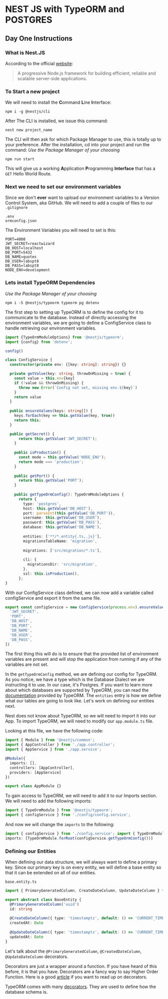 # NEST JS with TypeORM and POSTGRES
## Day One Instructions

### What is Nest.JS

According to the official [website](https://nestjs.com/):
> A progressive Node.js framework for building efficient, reliable and scalable server-side applications.

### To Start a new project

We will need to install the **C**ommand **L**ine **I**nterface:

```shell script
npm i -g @nestjs/cli
```

After The CLI is installed, we issue this command:
```shell script
nest new project_name
```

The CLI will then ask for which Package Manager to use, this is totally up to your preference.
After the installation, cd into your project and run the command:
*Use the Package Manager of your choosing*
```shell script
npm run start
```
This will give us a working **A**pplication **P**rogramming **Interface** that has a ```GET``` Hello World Route.

### Next we need to set our environment variables
Since we don't **ever** want to upload our environment variables to a Version Control System, aka GitHub.  We will need to add a couple of files to our ```.gitignore```

```shell script
.env
ormconfig.json
``` 
The Environment Variables you will need to set is this:
```shell script
PORT=4000
JWT_SECRET=reactwizard
DB_HOST=localhost
DB_PORT=5432
DB_NAME=quotes
DB_USER=labspt8
DB_PASS=labspt8
NODE_ENV=development
```


### Lets install TypeORM Dependencies

*Use the Package Manager of your choosing*
```shell script
npm i -S @nestjs/typeorm typeorm pg dotenv
```

The first step to setting up TypeORM is to define the config for it to communicate to the database.  Instead of directly accessing the environment variables, we are going to define a ConfigService class to handle retrieving our environment variables.
```typescript
import {TypeOrmModuleOptions} from '@nestjs/typeorm';
import {config} from 'dotenv';

config()

class ConfigService {
  constructor(private env: {[key: string]: string}) {}

  private getValue(key: string, throwOnMissing = true) {
    const value = this.env[key]
    if (!value && throwOnMissing) {
      throw new Error(`Config not set, missing env.${key}`)
    } 
    return value
  }
  
  public ensureValues(keys: string[]) {
    keys.forEach(key => this.getValue(key, true))
    return this;
  }  

  public getSecret() {
      return this.getValue('JWT_SECRET');
    }
  
    public isProduction() {
      const mode = this.getValue('NODE_ENV');
      return mode === 'production';
    }
  
    public getPort() {
      return this.getValue('PORT');
    }
  
    public getTypeOrmConfig(): TypeOrmModuleOptions {
      return {
        type: 'postgres',
        host: this.getValue('DB_HOST'),
        port: parseInt(this.getValue('DB_PORT')),
        username: this.getValue('DB_USER'),
        password: this.getValue('DB_PASS'),
        database: this.getValue('DB_NAME'),
  
        entities: ['**/*.entity{.ts,.js}'],
        migrationsTableName: 'migration',
  
        migrations: ['src/migration/*.ts'],
  
        cli: {
          migrationsDir: 'src/migration',
        },
        ssl: this.isProduction(),
      };
}
``` 

With our ConfigService class defined, we can now add a variable called configService and export it from the same file.

```typescript
export const configService = new ConfigService(process.env).ensureValues([
  'JWT_SECRET',
  'PORT',
  'DB_HOST',
  'DB_PORT',
  'DB_NAME',
  'DB_USER',
  'DB_PASS',
])
```

The first thing this will do is to ensure that the provided list of environment variables are present and will stop the application from running if any of the variables are not set.

In the ```getTypeOrmConfig``` method, we are defining our config for TypeORM.  As you notice, we have a type which is the Database Dialect we are instructing it to use.  In our case, it's Postgres.  If you want to learn more about which databases are supported by TypeORM, you can read the [documentation](https://github.com/typeorm/typeorm/blob/master/docs/connection-options.md) provided by TypeORM.
The `entities` entry is how we define what our tables are going to look like.   Let's work on defining our entities next.

Nest does not know about TypeORM, so we will need to import it into our App.  To import TypeORM, we will need to modify our `app.module.ts` file.

Looking at this file, we have the following code:

```typescript
import { Module } from '@nestjs/common'; 
import { AppController } from './app.controller';
import { AppService } from './app.service';

@Module({
  imports: [],
  controllers: [AppController],
  providers: [AppService]  
})

export class AppModule {}
```
To gain access to TypeORM, we will need to add it to our Imports section.  We will need to add the following imports:
```typescript
import { TypeOrmModule } from '@nestjs/typeorm';
import { configService } from './config/config.service';
```

And now we will change the `imports` to the following:
```typescript
import { configService } from './config.service'; import { TypeOrmModule } from '@nestjs/typeorm'; 
imports: [TypeOrmModule.forRoot(configService.getTypeOrmConfig())]
```

### Defining our Entities
When defining our data structure, we will always want to define a primary key.  Since our primary key is on every entity, we will define a base entity so that it can be extended on all of our entities.

`base.entity.ts`
```typescript
import { PrimaryGeneratedColumn, CreateDateColumn, UpdateDateColumn } from 'typeorm'

export abstract class BaseEntity {
  @PrimaryGeneratedColumn('uuid')
  id: string
  
  @CreateDateColumn({ type: 'timestamptz', default: () => 'CURRENT_TIMESTAMP' })
  createdAt: Date
  
  @UpdateDateColumn({ type: 'timestamptz', default: () => 'CURRENT_TIMESTAMP '})
  updatedAt: Date
}
```

Let's talk about the `@PrimaryGeneratedColumn`, `@CreatedDateColumn`, `@UpdateDateColumn` decorators.

Decorators are just a wrapper around a function.  If you have heard of this before, it is that you have.  Decorators are a fancy way to say Higher Order Function. Here is a good [article](https://www.telerik.com/blogs/decorators-in-javascript) if you want to read up on decorators.

TypeORM comes with many [decorators](https://github.com/typeorm/typeorm/blob/master/docs/decorator-reference.md).  They are used to define how the database schema is.

